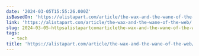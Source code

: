 ```yaml
---
date: '2024-03-05T15:55:26.000Z'
isBasedOn: 'https://alistapart.com/article/the-wax-and-the-wane-of-the-web/'
link: 'https://alistapart.com/article/the-wax-and-the-wane-of-the-web/'
slug: 2024-03-05-httpsalistapartcomarticlethe-wax-and-the-wane-of-the-web
tags:
  - tech
title: 'https://alistapart.com/article/the-wax-and-the-wane-of-the-web/'
---
```


